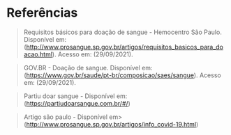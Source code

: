 # Referências

>Requisitos básicos para doação de sangue - Hemocentro São Paulo. Disponível em: (http://www.prosangue.sp.gov.br/artigos/requisitos_basicos_para_doacao.html). Acesso em: (29/09/2021).

>GOV.BR - Doação de sangue. Disponível em:(https://www.gov.br/saude/pt-br/composicao/saes/sangue). Acesso em: (29/09/2021).

>Partiu doar sangue - Disponível em: (https://partiudoarsangue.com.br/#/) 

>Artigo são paulo - Disponível em> (http://www.prosangue.sp.gov.br/artigos/info_covid-19.html)
